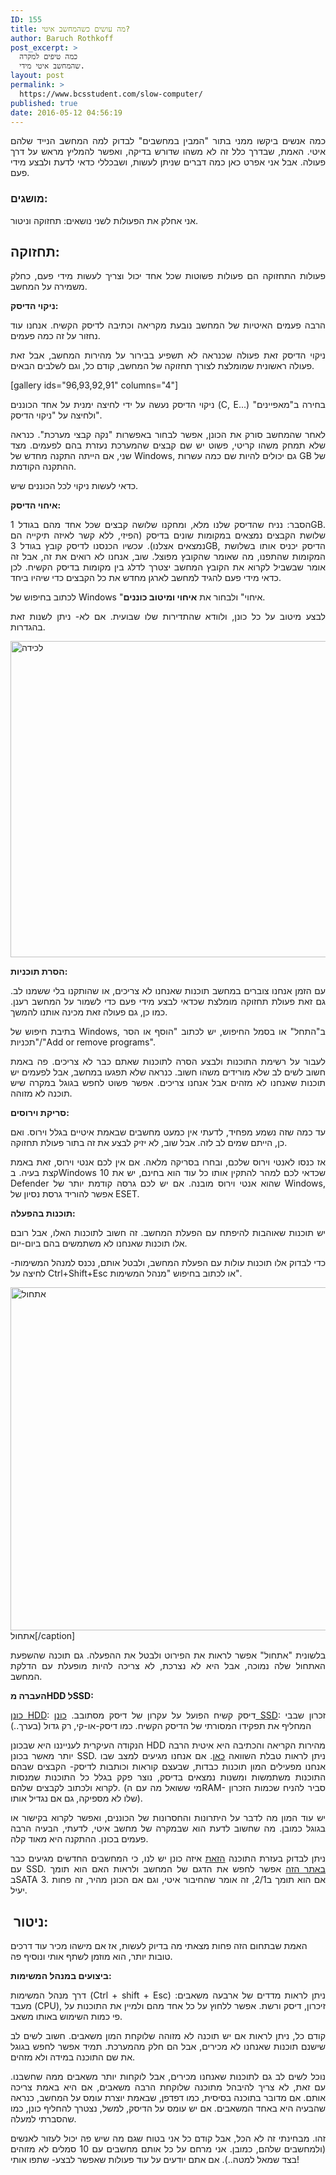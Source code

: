 ```yaml
---
ID: 155
title: מה עושים כשהמחשב איטי?
author: Baruch Rothkoff
post_excerpt: >
  כמה טיפים למקרה
  שהמחשב איטי מידי.
layout: post
permalink: >
  https://www.bcsstudent.com/slow-computer/
published: true
date: 2016-05-12 04:56:19
---
```

<p style="text-align:justify;">כמה אנשים ביקשו ממני בתור "המבין במחשבים" לבדוק למה המחשב הנייד שלהם איטי. האמת, שבדרך כלל זה לא משהו שדורש בדיקה, ואפשר להמליץ מראש על דרך פעולה. אבל אני אפרט כאן כמה דברים שניתן לעשות, ושבכללי כדאי לדעת ולבצע מידי פעם.</p>

<h3 style="text-align:justify;">מושגים:</h3>

אני אחלק את הפעולות לשני נושאים: תחזוקה וניטור.

<h2 style="text-align:justify;">תחזוקה:</h2>

<p style="text-align:justify;">פעולות התחזוקה הם פעולות פשוטות שכל אחד יכול וצריך לעשות מידי פעם, כחלק משמירה על המחשב.</p>

<p style="text-align:justify;"><b>ניקוי הדיסק:</b></p>

<p style="text-align:justify;">הרבה פעמים האיטיות של המחשב נובעת מקריאה וכתיבה לדיסק הקשיח. אנחנו עוד נחזור על זה כמה פעמים.</p>

<p style="text-align:justify;">ניקוי הדיסק זאת פעולה שכנראה לא תשפיע בבירור על מהירות המחשב, אבל זאת פעולה ראשונית שמומלצת לצורך תחזוקה של המחשב, קודם כל, וגם לשלבים הבאים.</p>

[gallery ids="96,93,92,91" columns="4"]

<p style="text-align:justify;">ניקוי הדיסק נעשה על ידי לחיצה ימנית על אחד הכוננים (C, E...) בחירה ב"מאפיינים" ולחיצה על "ניקוי הדיסק".</p>

<p style="text-align:justify;">לאחר שהמחשב סורק את הכונן, אפשר לבחור באפשרות "נקה קבצי מערכת". כנראה שלא תמחק משהו קריטי, פשוט יש שם קבצים שהמערכת נעזרת בהם לפעמים. מצד שני, אם הייתה התקנה מחדש של Windows, גם יכולים להיות שם כמה עשרות GB של ההתקנה הקודמת.</p>

<p style="text-align:justify;">כדאי לעשות ניקוי לכל הכוננים שיש.</p>

<p style="text-align:justify;"><strong>איחוי הדיסק:</strong></p>

<p style="text-align:justify;">הסבר: נניח שהדיסק שלנו מלא, ומחקנו שלושה קבצים שכל אחד מהם בגודל 1GB. שלושת הקבצים נמצאים במקומות שונים בדיסק (הפיזי, ללא קשר לאיזה תיקייה הם נמצאים אצלנו). עכשיו הכנסנו לדיסק קובץ בגודל 3GB, הדיסק יכניס אותו בשלושת המקומות שהתפנו, מה שאומר שהקובץ מפוצל. שוב, אנחנו לא רואים את זה, אבל זה אומר שבשביל לקרוא את הקובץ המחשב יצטרך לדלג בין מקומות בדיסק הקשיח. לכן כדאי מידי פעם להגיד למחשב לארגן מחדש את כל הקבצים כדי שיהיו ביחד.</p>

<p style="text-align:justify;">לכתוב בחיפוש של Windows "איחוי" ולבחור את <strong>איחוי ומיטוב כוננים</strong>.</p>

<p style="text-align:justify;">לבצע מיטוב על כל כונן, ולוודא שהתדירות שלו שבועית. אם לא- ניתן לשנות זאת בהגדרות.</p>

<p style="text-align:justify;"><img alt="לכידה" class="alignnone size-full wp-image-165" height="506" src="https://baruchiro.files.wordpress.com/2016/05/d79cd79bd799d793d794.png" width="701"/></p>

<p style="text-align:justify;"><b>הסרת תוכניות:</b></p>

<p style="text-align:justify;">עם הזמן אנחנו צוברים במחשב תוכנות שאנחנו לא צריכים, או שהותקנו בלי ששמנו לב. גם זאת פעולת תחזוקה מומלצת שכדאי לבצע מידי פעם כדי לשמור על המחשב רענן. כמו כן, גם פעולה זאת מכינה אותנו להמשך.</p>

<p style="text-align:justify;">בתיבת חיפוש של Windows, ב"התחל" או בסמל החיפוש, יש לכתוב "הוסף או הסר תכניות"/"Add or remove programs".</p>

<p style="text-align:justify;">לעבור על רשימת התוכנות ולבצע הסרה לתוכנות שאתם כבר לא צריכים. פה באמת חשוב לשים לב שלא מורידים משהו חשוב. כנראה שלא תפגעו במחשב, אבל לפעמים יש תוכנות שאנחנו לא מזהים אבל אנחנו צריכים. אפשר פשוט לחפש בגוגל במקרה שיש תוכנה לא מזוהה.</p>

<p style="text-align:justify;"><b>סריקת וירוסים:</b></p>

<p style="text-align:justify;">עד כמה שזה נשמע מפחיד, לדעתי אין כמעט מחשבים שבאמת איטיים בגלל וירוס. ואם כן, הייתם שמים לב לזה. אבל שוב, לא יזיק לבצע את זה בתור פעולת תחזוקה.</p>

<p style="text-align:justify;">אז כנסו לאנטי וירוס שלכם, ובחרו בסריקה מלאה. אם אין לכם אנטי וירוס, זאת באמת קצת בעיה. בWindows 10 שכדאי לכם למהר להתקין אותו כל עוד הוא בחינם, יש את Defender שהוא אנטי וירוס מובנה. אם יש לכם גרסה קודמת יותר של Windows, אפשר להוריד גרסת נסיון של ESET.</p>

<p style="text-align:justify;"><b>תוכנות בהפעלה:</b></p>

<p style="text-align:justify;">יש תוכנות שאוהבות להיפתח עם הפעלת המחשב. זה חשוב לתוכנות האלו, אבל רובם אלו תוכנות שאנחנו לא משתמשים בהם ביום-יום.</p>

<p style="text-align:justify;">כדי לבדוק אלו תוכנות עולות עם הפעלת המחשב, ולבטל אותם, נכנס למנהל המשימות- לחיצה על Ctrl+Shift+Esc או לכתוב בחיפוש "מנהל המשימות".</p>

<img alt="אתחול" class="alignnone size-full wp-image-107" height="549" src="https://baruchiro.files.wordpress.com/2016/05/d790d7aad797d795d79c.png" width="683"/> אתחול[/caption]

<p style="text-align:justify;">בלשונית "אתחול" אפשר לראות את הפירוט ולבטל את ההפעלה. גם תוכנה שהשפעת האתחול שלה נמוכה, אבל היא לא נצרכת, לא צריכה להיות מופעלת עם הדלקת המחשב.</p>

<p style="text-align:justify;"><strong>העברה מHDD לSSD:</strong></p>

<p style="text-align:justify;"><a href="https://he.wikipedia.org/wiki/%D7%93%D7%99%D7%A1%D7%A7_%D7%A7%D7%A9%D7%99%D7%97" target="_blank" rel="noopener noreferrer">כונן HDD</a>: דיסק קשיח הפועל על עקרון של דיסק מסתובב.
<a href="https://he.wikipedia.org/wiki/Solid_state_drive" target="_blank" rel="noopener noreferrer">כונן SSD</a>: זכרון שבבי המחליף את תפקידו המסורתי של הדיסק הקשיח. כמו דיסק-או-קי, רק גדול (בערך..)

<p style="text-align:justify;">הנקודה העיקרית לענייננו היא שבכונן HDD מהירות הקריאה והכתיבה היא איטית הרבה יותר מאשר בכונן SSD. ניתן לראות טבלת השוואה <a href="http://www.a-c.co.il/page/%D7%9E%D7%94-%D7%A2%D7%93%D7%99%D7%A3-%D7%9B%D7%95%D7%A0%D7%9F-ssd-%D7%90%D7%95-%D7%93%D7%99%D7%A1%D7%A7-%D7%A7%D7%A9%D7%99%D7%97" target="_blank" rel="noopener noreferrer">כאן</a>. אם אנחנו מגיעים למצב שבו אנחנו מפעילים המון תוכנות כבדות, שבעצם קוראות וכותבות לדיסק- הקבצים שבהם התוכנות משתמשות ומשנות נמצאים בדיסק, נוצר פקק בגלל כל התוכנות שמנסות לקרוא ולכתוב לקבצים שלהם. (מי ששואל מה עם הRAM- סביר להניח שכמות הזכרון שלו לא מספיקה, גם אם נגדיל אותו).</p>
<p style="text-align:justify;">יש עוד המון מה לדבר על היתרונות והחסרונות של הכוננים, ואפשר לקרוא בקישור או בגוגל כמובן. מה שחשוב לדעת הוא שבמקרה של מחשב איטי, לדעתי, הבעיה הרבה פעמים בכונן. ההתקנה היא מאוד קלה.</p>
<p style="text-align:justify;">ניתן לבדוק בעזרת התוכנה <a href="http://download.piriform.com/spsetup119.exe" target="_blank" rel="noopener noreferrer">הזאת</a> איזה כונן יש לנו, כי המחשבים החדשים מגיעים כבר עם SSD. <a href="http://www.crucial.com/" target="_blank" rel="noopener noreferrer">באתר הזה</a> אפשר לחפש את הדגם של המחשב ולראות האם הוא תומך בSATA 3. אם הוא תומך ב2/1, זה אומר שהחיבור איטי, וגם אם הכונן מהיר, זה פחות יעיל.</p>
<h2 style="text-align:justify;"> ניטור:</h2>
האמת שבתחום הזה פחות מצאתי מה בדיוק לעשות, אז אם מישהו מכיר עוד דרכים טובות יותר, הוא מוזמן לשתף אותי ונוסיף פה.

<strong>ביצועים במנהל המשימות:</strong>
<p style="text-align:justify;">דרך מנהל המשימות (Ctrl + shift + Esc) ניתן לראות מדדים של ארבעה משאבים: מעבד (CPU), זיכרון, דיסק ורשת. אפשר ללחוץ על כל אחד מהם ולמיין את התוכנות על פי כמות השימוש באותו משאב.</p>
<p style="text-align:justify;">קודם כל, ניתן לראות אם יש תוכנה לא מזוהה שלוקחת המון משאבים. חשוב לשים לב שישנם תוכנות שאנחנו לא מכירים, אבל הם חלק מהמערכת. תמיד אפשר לחפש בגוגל את שם התוכנה במידה ולא מזהים.</p>
<p style="text-align:justify;">נוכל לשים לב גם לתוכנות שאנחנו מכירים, אבל לוקחות יותר משאבים ממה שחשבנו. עם זאת, לא צריך להיבהל מתוכנה שלוקחת הרבה משאבים, אם היא באמת צריכה אותם. אם מדובר בתוכנה בסיסית, כמו דפדפן, שבאמת יוצרת עומס על המחשב, כנראה שהבעיה היא באחד המשאבים. אם יש עומס על הדיסק, למשל, נצטרך להחליף כונן, כמו שהסברתי למעלה.</p>
<p style="text-align:justify;"></p>
<p style="text-align:justify;"></p>
<p style="text-align:justify;"></p>
<p style="text-align:justify;">זהו. מבחינתי זה לא הכל, אבל קודם כל אני בטוח שגם מה שיש פה יכול לעזור לאנשים (ולמחשבים שלהם, כמובן. אני מרחם על כל אותם מחשבים עם 10 סמלים לא מזוהים בצד שמאל למטה..). אם אתם יודעים על עוד פעולות שאפשר לבצע- שתפו אותי!</p></p>
